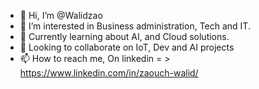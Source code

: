 - 👋 Hi, I’m @Walidzao
- 👀 I’m interested in Business administration, Tech and IT.
- 🌱 Currently learning about AI, and Cloud solutions.
- 💞️ Looking to collaborate on IoT, Dev and AI projects
- 📫 How to reach me, On linkedin = > https://www.linkedin.com/in/zaouch-walid/

<!---
Walidzao/Walidzao is a ✨ special ✨ repository because its `README.md` (this file) appears on your GitHub profile.
You can click the Preview link to take a look at your changes.
--->
